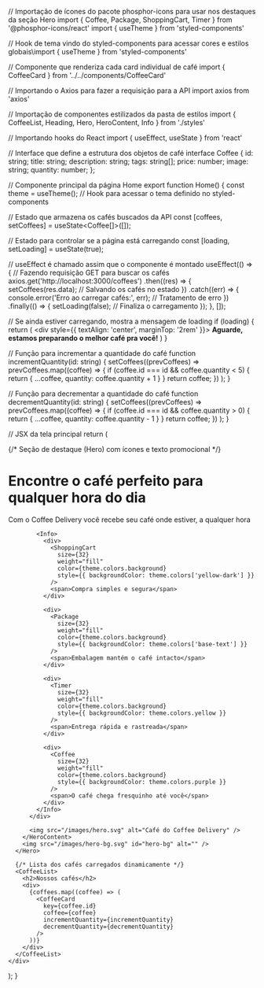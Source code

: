 // Importação de ícones do pacote phosphor-icons para usar nos destaques da seção Hero
import { Coffee, Package, ShoppingCart, Timer } from '@phosphor-icons/react'
import { useTheme } from 'styled-components'


// Hook de tema vindo do styled-components para acessar cores e estilos globais\import { useTheme } from 'styled-components'

// Componente que renderiza cada card individual de café
import { CoffeeCard } from '../../components/CoffeeCard'

// Importando o Axios para fazer a requisição para a API
import axios from 'axios'

// Importação de componentes estilizados da pasta de estilos
import { CoffeeList, Heading, Hero, HeroContent, Info } from './styles'

// Importando hooks do React
import { useEffect, useState } from 'react'

// Interface que define a estrutura dos objetos de café
interface Coffee {
  id: string;
  title: string;
  description: string;
  tags: string[];
  price: number;
  image: string;
  quantity: number;
};

// Componente principal da página Home
export function Home() {
  const theme = useTheme(); // Hook para acessar o tema definido no styled-components

  // Estado que armazena os cafés buscados da API
  const [coffees, setCoffees] = useState<Coffee[]>([]);

  // Estado para controlar se a página está carregando
  const [loading, setLoading] = useState(true);

  // useEffect é chamado assim que o componente é montado
  useEffect(() => {
    // Fazendo requisição GET para buscar os cafés
    axios.get('http://localhost:3000/coffees')
      .then((res) => {
        setCoffees(res.data); // Salvando os cafés no estado
      })
      .catch((err) => {
        console.error('Erro ao carregar cafés:', err); // Tratamento de erro
      })
      .finally(() => {
        setLoading(false); // Finaliza o carregamento
      });
  }, []);

  // Se ainda estiver carregando, mostra a mensagem de loading
  if (loading) {
    return (
      <div style={{ textAlign: 'center', marginTop: '2rem' }}>
        <strong>Aguarde, estamos preparando o melhor café pra você!</strong>
      </div>
    )
  }

  // Função para incrementar a quantidade do café
  function incrementQuantity(id: string) {
    setCoffees((prevCoffees) =>
      prevCoffees.map((coffee) => {
        if (coffee.id === id && coffee.quantity < 5) {
          return { ...coffee, quantity: coffee.quantity + 1 }
        }
        return coffee;
      })
    );
  }

  // Função para decrementar a quantidade do café
  function decrementQuantity(id: string) {
    setCoffees((prevCoffees) =>
      prevCoffees.map((coffee) => {
        if (coffee.id === id && coffee.quantity > 0) {
          return { ...coffee, quantity: coffee.quantity - 1 }
        }
        return coffee;
      })
    );
  }

  // JSX da tela principal
  return (
    <div>
      {/* Seção de destaque (Hero) com ícones e texto promocional */}
      <Hero>
        <HeroContent>
          <div>
            <Heading>
              <h1>Encontre o café perfeito para qualquer hora do dia</h1>
              <span>Com o Coffee Delivery você recebe seu café onde estiver, a qualquer hora</span>
            </Heading>

            <Info>
              <div>
                <ShoppingCart
                  size={32}
                  weight="fill"
                  color={theme.colors.background}
                  style={{ backgroundColor: theme.colors['yellow-dark'] }}
                />
                <span>Compra simples e segura</span>
              </div>

              <div>
                <Package
                  size={32}
                  weight="fill"
                  color={theme.colors.background}
                  style={{ backgroundColor: theme.colors['base-text'] }}
                />
                <span>Embalagem mantém o café intacto</span>
              </div>

              <div>
                <Timer
                  size={32}
                  weight="fill"
                  color={theme.colors.background}
                  style={{ backgroundColor: theme.colors.yellow }}
                />
                <span>Entrega rápida e rastreada</span>
              </div>

              <div>
                <Coffee
                  size={32}
                  weight="fill"
                  color={theme.colors.background}
                  style={{ backgroundColor: theme.colors.purple }}
                />
                <span>O café chega fresquinho até você</span>
              </div>
            </Info>
          </div>

          <img src="/images/hero.svg" alt="Café do Coffee Delivery" />
        </HeroContent>
        <img src="/images/hero-bg.svg" id="hero-bg" alt="" />
      </Hero>

      {/* Lista dos cafés carregados dinamicamente */}
      <CoffeeList>
        <h2>Nossos cafés</h2>
        <div>
          {coffees.map((coffee) => (
            <CoffeeCard
              key={coffee.id}
              coffee={coffee}
              incrementQuantity={incrementQuantity}
              decrementQuantity={decrementQuantity}
            />
          ))}
        </div>
      </CoffeeList>
    </div>
  );
}
